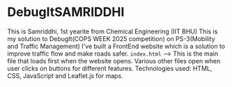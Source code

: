 # DebugItSAMRIDDHI 
This is Samriddhi, 1st yearite from Chemical Engineering (IIT BHU)
This is my solution to DebugIt(COPS WEEK 2025 competition) on PS-3(Mobility and Traffic Management)
I've built a FrontEnd website which is a solution to improve traffic flow and make roads safer.
`index.html` --> This is the main file that loads first when the website opens.
Various other files open when user clicks on buttons for different features.
Technologies used: HTML, CSS, JavaScript and Leaflet.js for maps.

